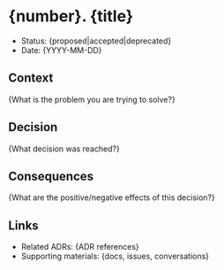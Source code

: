 # {number}. {title}

- Status: {proposed|accepted|deprecated}
- Date: {YYYY-MM-DD}

## Context
{What is the problem you are trying to solve?}

## Decision
{What decision was reached?}

## Consequences
{What are the positive/negative effects of this decision?}

## Links
- Related ADRs: {ADR references}
- Supporting materials: {docs, issues, conversations}
